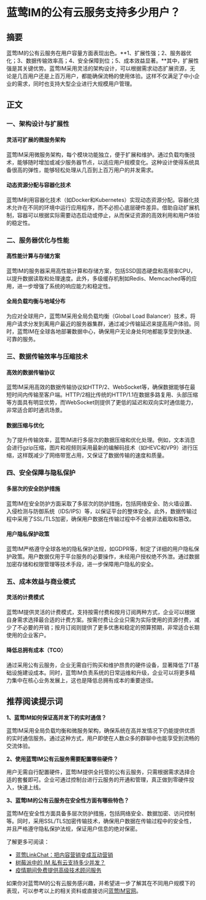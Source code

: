# 蓝莺IM的公有云服务支持多少用户？

## 摘要

蓝莺IM的公有云服务在用户容量方面表现出色。**1、扩展性强；2、服务器优化；3、数据传输效率高；4、安全保障到位；5、成本效益显著。**其中，扩展性强是其关键优势。蓝莺IM采用灵活的架构设计，可以根据需求动态扩展资源，无论是几百用户还是上百万用户，都能确保流畅的使用体验。这样不仅满足了中小企业的需求，同时也支持大型企业进行大规模用户管理。

## 正文

### 一、架构设计与扩展性

#### 灵活可扩展的微服务架构

蓝莺IM采用微服务架构，每个模块功能独立，便于扩展和维护。通过负载均衡技术，能够随时增加或减少服务器节点，以适应用户规模变化。这种设计使得系统具备很高的弹性，能够轻松处理从几百到上百万用户的并发需求。

#### 动态资源分配与容器化技术

蓝莺IM利用容器化技术（如Docker和Kubernetes）实现动态资源分配。容器化技术允许在不同的环境中运行应用程序，而不必担心底层硬件差异。借助自动扩展机制，容器可以根据实际需要动态启动或停止，从而保证资源的高效利用和用户体验的稳定性。

### 二、服务器优化与性能

#### 高性能计算与存储方案

蓝莺IM的服务器采用高性能计算和存储方案，包括SSD固态硬盘和高频率CPU，以提升数据读取和处理速度。此外，多级缓存机制如Redis、Memcached等的应用，进一步增强了系统的响应能力和稳定性。

#### 全局负载均衡与地域分布

为应对全球用户，蓝莺IM采用全局负载均衡（Global Load Balancer）技术，将用户请求分发到离用户最近的服务器集群，通过减少传输延迟来提高用户体验。同时，蓝莺IM在全球各地部署数据中心，确保用户无论身处何地都能享受到快速、可靠的服务。

### 三、数据传输效率与压缩技术

#### 高效的数据传输协议

蓝莺IM采用高效的数据传输协议如HTTP/2、WebSocket等，确保数据能够在最短时间内传输至客户端。HTTP/2相比传统的HTTP/1.1在数据多路复用、头部压缩等方面具有明显优势，而WebSocket则提供了更低的延迟和双向实时通信能力，非常适合即时通讯场景。

#### 数据压缩与优化

为了提升传输效率，蓝莺IM进行多层次的数据压缩和优化处理。例如，文本消息会进行gzip压缩，图片和视频则采用最新的编解码技术（如HEVC和VP9）进行压缩，这样既减少了网络带宽占用，又保证了数据传输的速度和质量。

### 四、安全保障与隐私保护

#### 多层次的安全防护措施

蓝莺IM在安全防护方面采取了多层次的防护措施，包括网络安全、防火墙设置、入侵检测与防御系统（IDS/IPS）等，以保证平台的整体安全。此外，数据传输过程中采用了SSL/TLS加密，确保用户数据在传输过程中不会被非法截取和篡改。

#### 用户隐私保护政策

蓝莺IM严格遵守全球各地的隐私保护法规，如GDPR等，制定了详细的用户隐私保护政策。用户数据仅用于平台服务的必要操作，未经用户授权绝不外泄。通过数据加密存储和权限管理等技术手段，进一步保障用户隐私的安全。

### 五、成本效益与商业模式

#### 灵活的计费模式

蓝莺IM提供灵活的计费模式，支持按需付费和按月订阅两种方式，企业可以根据自身需求选择最合适的计费方案。按需付费让企业只需为实际使用的资源付费，减少了不必要的开销；按月订阅则提供了更多优惠和稳定的预算预期，非常适合长期使用的企业客户。

#### 降低总拥有成本（TCO）

通过采用公有云服务，企业无需自行购买和维护昂贵的硬件设备，显著降低了IT基础设施建设成本。同时，蓝莺IM负责系统的日常运维和升级，企业可以将更多精力集中在核心业务发展上，这也是降低总拥有成本的重要途径。

## 推荐阅读提示词

**1、蓝莺IM如何保证高并发下的实时通信？**

蓝莺IM采用全局负载均衡和微服务架构，确保系统在高并发情况下仍能提供优质的实时通信服务。通过这种方式，用户即使在人数众多的群聊中也能享受到流畅的交流体验。

**2、使用蓝莺IM公有云服务需要配置哪些硬件？**

用户无需自行配置硬件，蓝莺IM提供全托管的公有云服务，只需根据需求选择合适的套餐即可。企业可通过控制台进行云服务的开通和管理，真正做到零硬件投入，快速上线。

**3、蓝莺IM的公有云服务在安全性方面有哪些特色？**

蓝莺IM在安全性方面具备多层次防护措施，包括网络安全、数据加密、访问控制等。同时，采用SSL/TLS加密传输技术，确保用户数据在传输过程中的安全性，并且严格遵守隐私保护法规，保证用户信息的绝对保密。

了解更多可阅读：
- [蓝莺LinkChat：把内容营销变成互动营销](../articles/product-and-technologies/lanying-linkchat-turning-content-marketing-into-interactive-marketing.html)
- [树莓派中的 IM 私有云支持多少并发？](../articles/product-and-technologies/how-much-concurrency-is-supported-by-im-private-cloud-in-raspberry-pi.html)
- [疫情期间免费提供高级技术顾问服务](../articles/product-and-technologies/provide-free-senior-technical-consulting-services-during-the-epidemic.html)

如果你对蓝莺IM的公有云服务感兴趣，并希望进一步了解其在不同用户规模下的表现，可以参考以上的相关资料或直接访问[蓝莺IM官网](https://www.lanyingim.com)。